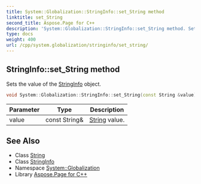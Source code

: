 ```yaml
---
title: System::Globalization::StringInfo::set_String method
linktitle: set_String
second_title: Aspose.Page for C++
description: 'System::Globalization::StringInfo::set_String method. Sets the value of the StringInfo object in C++.'
type: docs
weight: 400
url: /cpp/system.globalization/stringinfo/set_string/
---
```

## StringInfo::set_String method


Sets the value of the [StringInfo](../) object.

```cpp
void System::Globalization::StringInfo::set_String(const String &value)
```


| Parameter | Type | Description |
| --- | --- | --- |
| value | const String\& | [String](../../../system/string/) value. |

## See Also

* Class [String](../../../system/string/)
* Class [StringInfo](../)
* Namespace [System::Globalization](../../)
* Library [Aspose.Page for C++](../../../)

